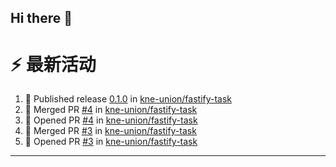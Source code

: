 ## Hi there 👋

<!--

**Here are some ideas to get you started:**

🙋‍♀️ A short introduction - what is your organization all about?
🌈 Contribution guidelines - how can the community get involved?
👩‍💻 Useful resources - where can the community find your docs? Is there anything else the community should know?
🍿 Fun facts - what does your team eat for breakfast?
🧙 Remember, you can do mighty things with the power of [Markdown](https://docs.github.com/github/writing-on-github/getting-started-with-writing-and-formatting-on-github/basic-writing-and-formatting-syntax)
-->


# ⚡ 最新活动

<!--START_SECTION:activity-->
1. 🚀 Published release [0.1.0](https://github.com/kne-union/fastify-task/releases/tag/0.1.0) in [kne-union/fastify-task](https://github.com/kne-union/fastify-task)
2. 🎉 Merged PR [#4](https://github.com/kne-union/fastify-task/pull/4) in [kne-union/fastify-task](https://github.com/kne-union/fastify-task)
3. 💪 Opened PR [#4](https://github.com/kne-union/fastify-task/pull/4) in [kne-union/fastify-task](https://github.com/kne-union/fastify-task)
4. 🎉 Merged PR [#3](https://github.com/kne-union/fastify-task/pull/3) in [kne-union/fastify-task](https://github.com/kne-union/fastify-task)
5. 💪 Opened PR [#3](https://github.com/kne-union/fastify-task/pull/3) in [kne-union/fastify-task](https://github.com/kne-union/fastify-task)
<!--END_SECTION:activity-->

---
